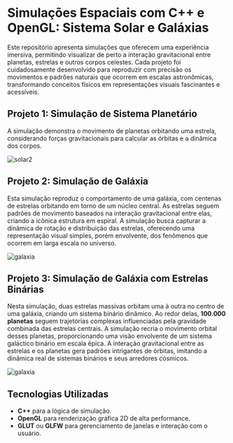 # Simulações Espaciais com C++ e OpenGL: Sistema Solar e Galáxias

Este repositório apresenta simulações que oferecem uma experiência imersiva, permitindo visualizar de perto a interação gravitacional entre planetas, estrelas e outros corpos celestes. Cada projeto foi cuidadosamente desenvolvido para reproduzir com precisão os movimentos e padrões naturais que ocorrem em escalas astronômicas, transformando conceitos físicos em representações visuais fascinantes e acessíveis.

## Projeto 1: Simulação de Sistema Planetário

A simulação demonstra o movimento de planetas orbitando uma estrela, considerando forças gravitacionais para calcular as órbitas e a dinâmica dos corpos.

![solar2](https://github.com/user-attachments/assets/7c53c1b5-a2fe-40a7-ac06-c88e34f9e2e6)

## Projeto 2: Simulação de Galáxia

Esta simulação reproduz o comportamento de uma galáxia, com centenas de estrelas orbitando em torno de um núcleo central. As estrelas seguem padrões de movimento baseados na interação gravitacional entre elas, criando a icônica estrutura em espiral. A simulação busca capturar a dinâmica de rotação e distribuição das estrelas, oferecendo uma representação visual simples, porém envolvente, dos fenômenos que ocorrem em larga escala no universo.

![galaxia](https://github.com/user-attachments/assets/b07d6e6a-b890-490b-818b-36d1761ac2c7)

## Projeto 3: Simulação de Galáxia com Estrelas Binárias

Nesta simulação, duas estrelas massivas orbitam uma à outra no centro de uma galáxia, criando um sistema binário dinâmico. Ao redor delas, **100.000 planetas** seguem trajetórias complexas influenciadas pela gravidade combinada das estrelas centrais. A simulação recria o movimento orbital desses planetas, proporcionando uma visão envolvente de um sistema galáctico binário em escala épica. A interação gravitacional entre as estrelas e os planetas gera padrões intrigantes de órbitas, imitando a dinâmica real de sistemas binários e seus arredores cósmicos.


![galaxia](https://github.com/user-attachments/assets/b07d6e6a-b890-490b-818b-36d1761ac2c7)


## Tecnologias Utilizadas

- **C++** para a lógica de simulação.
- **OpenGL** para renderização gráfica 2D de alta performance.
- **GLUT** ou **GLFW** para gerenciamento de janelas e interação com o usuário.

